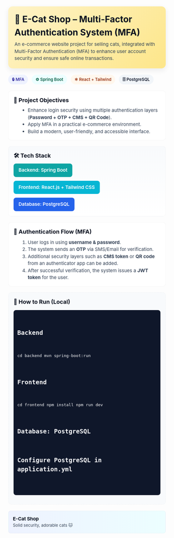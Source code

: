 <!-- README.md for E-Cat Shop (MFA demo) -->
<div style="font-family:-apple-system,BlinkMacSystemFont,'Segoe UI',Roboto,'Helvetica Neue',Arial;line-height:1.5;color:#0f172a;">

<!-- Header -->
<div style="margin:20px 0;padding:20px;border-radius:14px;background:linear-gradient(135deg,#fef3c7 0%,#fde68a 100%);box-shadow:0 6px 18px rgba(15,23,42,0.08)">
  <h1 style="margin:0;font-size:28px;color:#0b1220">🐾 E-Cat Shop – Multi-Factor Authentication System (MFA)</h1>
  <p style="margin:6px 0 0;color:#334155;font-size:15px">
    An e-commerce website project for selling cats, integrated with Multi-Factor Authentication (MFA)
    to enhance user account security and ensure safe online transactions.
  </p>
</div>

<!-- Badges -->
<p style="margin:12px 0 20px;">
  <span style="display:inline-block;margin-right:8px;padding:6px 12px;border-radius:999px;background:#eef2ff;color:#3730a3;font-weight:600;font-size:13px">🔒 MFA</span>
  <span style="display:inline-block;margin-right:8px;padding:6px 12px;border-radius:999px;background:#ecfeff;color:#065f46;font-weight:600;font-size:13px">⚙️ Spring Boot</span>
  <span style="display:inline-block;margin-right:8px;padding:6px 12px;border-radius:999px;background:#fff7ed;color:#9a3412;font-weight:600;font-size:13px">⚛ React + Tailwind</span>
  <span style="display:inline-block;padding:6px 12px;border-radius:999px;background:#f1f5f9;color:#0f172a;font-weight:600;font-size:13px">🗄 PostgreSQL</span>
</p>

<!-- Objectives -->
<section style="margin:18px 0;padding:16px;border-radius:10px;background:#ffffff;border:1px solid rgba(2,6,23,0.04);">
  <h2 style="margin:0 0 8px;font-size:18px;color:#0b1220">🎯 Project Objectives</h2>
  <ul style="margin:8px 0 0 20px;color:#334155;font-size:15px;">
    <li>Enhance login security using multiple authentication layers (<strong>Password + OTP + CMS + QR Code</strong>).</li>
    <li>Apply MFA in a practical e-commerce environment.</li>
    <li>Build a modern, user-friendly, and accessible interface.</li>
  </ul>
</section>

<!-- Tech Stack -->
<section style="margin:18px 0;padding:16px;border-radius:10px;background:linear-gradient(180deg,#f8fafc 0%,#ffffff 100%);border:1px solid rgba(2,6,23,0.03)">
  <h2 style="margin:0 0 12px;font-size:18px;color:#0b1220">🛠 Tech Stack</h2>
  <div style="display:flex;flex-wrap:wrap;gap:12px;font-size:15px;">
    <div style="padding:10px 16px;border-radius:8px;background:#0ea5a4;color:white;font-weight:600;">Backend: Spring Boot</div>
    <div style="padding:10px 16px;border-radius:8px;background:#06b6d4;color:white;font-weight:600;">Frontend: React.js + Tailwind CSS</div>
    <div style="padding:10px 16px;border-radius:8px;background:#2563eb;color:white;font-weight:600;">Database: PostgreSQL</div>
  </div>
</section>

<!-- MFA Flow -->
<section style="margin:18px 0;padding:16px;border-radius:10px;background:#fff;border:1px solid rgba(2,6,23,0.04);">
  <h2 style="margin:0 0 10px;font-size:18px;color:#0b1220">🔐 Authentication Flow (MFA)</h2>
  <ol style="margin:8px 0 0 20px;color:#334155;font-size:15px;">
    <li>User logs in using <strong>username & password</strong>.</li>
    <li>The system sends an <strong>OTP</strong> via SMS/Email for verification.</li>
    <li>Additional security layers such as <strong>CMS token</strong> or <strong>QR code</strong> from an authenticator app can be added.</li>
    <li>After successful verification, the system issues a <strong>JWT token</strong> for the user.</li>
  </ol>
</section>

<!-- Run Instructions -->
<section style="margin:18px 0;padding:16px;border-radius:10px;background:#f8fafc;border:1px dashed rgba(2,6,23,0.04);">
  <h2 style="margin:0 0 8px;font-size:18px;color:#0b1220">🚀 How to Run (Local)</h2>
  <pre style="background:#0f172a;color:#f8fafc;padding:12px;border-radius:8px;overflow:auto;font-size:13px;">
  
# Backend
cd backend
mvn spring-boot:run

# Frontend
cd frontend
npm install
npm run dev

# Database: PostgreSQL
# Configure PostgreSQL in application.yml
  </pre>
</section>

<!-- Footer -->
<div style="padding:14px;margin-top:20px;border-radius:8px;background:linear-gradient(90deg,#eef2ff,#ecfeff);border:1px solid rgba(2,6,23,0.03);">
  <strong style="font-size:15px;color:#0b1220;">E-Cat Shop</strong><br/>
  <span style="font-size:13px;color:#334155;">Solid security, adorable cats 🐱</span>
</div>

</div>
